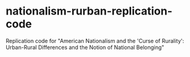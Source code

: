 # nationalism-rurban-replication-code
Replication code for "American Nationalism and the 'Curse of Rurality': Urban-Rural Differences and the Notion of National Belonging"
